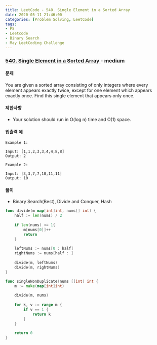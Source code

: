 ```yaml
---
title: LeetCode - 540. Single Element in a Sorted Array
date: 2020-05-11 21:46:00
categories: [Problem Solving, LeetCode]
tags:
- PS
- Leetcode
- Binary Search
- May LeetCoding Challenge
---
```


### [ 540. Single Element in a Sorted Array ](https://leetcode.com/problems/single-element-in-a-sorted-array/) - medium

#### 문제

You are given a sorted array consisting of only integers where every element appears exactly twice, except for one element which appears exactly once. Find this single element that appears only once.

#### 제한사항

  - Your solution should run in O(log n) time and O(1) space.

#### 입출력 예

```
Example 1:

Input: [1,1,2,3,3,4,4,8,8]
Output: 2
```

```
Example 2:

Input: [3,3,7,7,10,11,11]
Output: 10
```

#### 풀이
  - Binary Search(Best), Divide and Conquer, Hash

```go
func divide(m map[int]int, nums[] int) {
    half := len(nums) / 2
    
    if len(nums) <= 1{
        m[nums[0]]++
        return
    }
    
    leftNums := nums[0 : half]
    rightNums := nums[half : ]
    
    divide(m, leftNums)
    divide(m, rightNums)
}

func singleNonDuplicate(nums []int) int {
    m := make(map[int]int)
    
    divide(m, nums)
    
    for k, v := range m {
        if v == 1 {
            return k
        }
    }
    
    return 0
}
```
